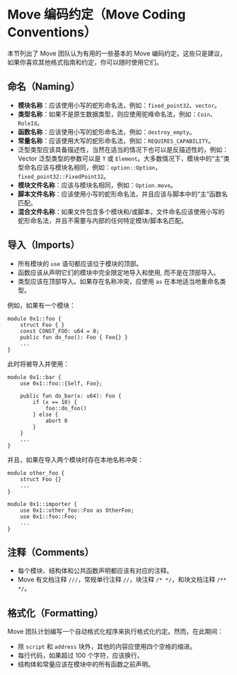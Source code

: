 # Move 编码约定（Move Coding Conventions）

本节列出了 Move 团队认为有用的一些基本的 Move 编码约定。这些只是建议，如果你喜欢其他格式指南和约定，你可以随时使用它们。

## 命名（Naming）

- **模块名称**：应该使用小写的蛇形命名法，例如：`fixed_point32`、`vector`。
- **类型名称**：如果不是原生数据类型，则应使用驼峰命名法，例如：`Coin`、`RoleId`。
- **函数名称**：应该使用小写的蛇形命名法，例如：`destroy_empty`。
- **常量名称**：应该使用大写的蛇形命名法，例如：`REQUIRES_CAPABILITY`。
- 泛型类型应该具备描述性，当然在适当的情况下也可以是反描述性的，例如：Vector 泛型类型的参数可以是 `T` 或 `Element`。大多数情况下，模块中的“主”类型命名应该与模块名相同，例如：`option::Option`，`fixed_point32::FixedPoint32`。
- **模块文件名称**：应该与模块名相同，例如：`Option.move`。
- **脚本文件名称**：应该使用小写的蛇形命名法，并且应该与脚本中的“主”函数名匹配。
- **混合文件名称**：如果文件包含多个模块和/或脚本，文件命名应该使用小写的蛇形命名法，并且不需要与内部的任何特定模块/脚本名匹配。

## 导入（Imports）

- 所有模块的 `use` 语句都应该位于模块的顶部。
- 函数应该从声明它们的模块中完全限定地导入和使用, 而不是在顶部导入。
- 类型应该在顶部导入。如果存在名称冲突，应使用 `as` 在本地适当地重命名类型。

例如，如果有一个模块：

```move
module 0x1::foo {
    struct Foo { }
    const CONST_FOO: u64 = 0;
    public fun do_foo(): Foo { Foo{} }
    ...
}
```

此时将被导入并使用：

```move
module 0x1::bar {
    use 0x1::foo::{Self, Foo};

    public fun do_bar(x: u64): Foo {
        if (x == 10) {
            foo::do_foo()
        } else {
            abort 0
        }
    }
    ...
}
```

并且，如果在导入两个模块时存在本地名称冲突：

```move
module other_foo {
    struct Foo {}
    ...
}

module 0x1::importer {
    use 0x1::other_foo::Foo as OtherFoo;
    use 0x1::foo::Foo;
    ...
}
```

## 注释（Comments）

- 每个模块、结构体和公共函数声明都应该有对应的注释。
- Move 有文档注释 `///`，常规单行注释 `//`，块注释 `/* */`，和块文档注释 `/** */`。

## 格式化（Formatting）

Move 团队计划编写一个自动格式化程序来执行格式化约定。然而，在此期间：

- 除 `script` 和 `address` 块外，其他的内容应使用四个空格的缩进。
- 每行代码，如果超过 100 个字符，应该换行。
- 结构体和常量应该在模块中的所有函数之前声明。
